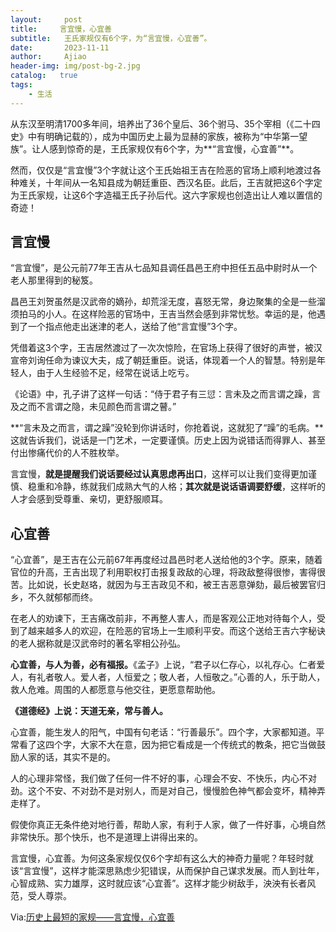 ```yaml
---
layout:     post
title:     言宜慢，心宜善
subtitle:   王氏家规仅有6个字，为“言宜慢，心宜善”。
date:       2023-11-11
author:     Ajiao
header-img: img/post-bg-2.jpg
catalog:   true
tags:
    - 生活
---
```


从东汉至明清1700多年间，培养出了36个皇后、36个驸马、35个宰相（《二十四史》中有明确记载的），成为中国历史上最为显赫的家族，被称为“中华第一望族”。让人感到惊奇的是，王氏家规仅有6个字，为**“言宜慢，心宜善”**。

然而，仅仅是“言宜慢”3个字就让这个王氏始祖王吉在险恶的官场上顺利地渡过各种难关，十年间从一名知县成为朝廷重臣、西汉名臣。此后，王吉就把这6个字定为王氏家规，让这6个字造福王氏子孙后代。这六字家规也创造出让人难以置信的奇迹！

## 言宜慢

“言宜慢”，是公元前77年王吉从七品知县调任昌邑王府中担任五品中尉时从一个老人那里得到的秘笈。

昌邑王刘贺虽然是汉武帝的嫡孙，却荒淫无度，喜怒无常，身边聚集的全是一些溜须拍马的小人。在这样险恶的官场中，王吉当然会感到非常忧愁。幸运的是，他遇到了一个指点他走出迷津的老人，送给了他“言宜慢”3个字。

凭借着这3个字，王吉居然渡过了一次次惊险，在官场上获得了很好的声誉，被汉宣帝刘询任命为谏议大夫，成了朝廷重臣。说话，体现着一个人的智慧。特别是年轻人，由于人生经验不足，经常在说话上吃亏。

《论语》中，孔子讲了这样一句话：“侍于君子有三愆：言未及之而言谓之躁，言及之而不言谓之隐，未见颜色而言谓之瞽。”

**“言未及之而言，谓之躁”没轮到你讲话时，你抢着说，这就犯了“躁”的毛病。**这就告诉我们，说话是一门艺术，一定要谨慎。历史上因为说错话而得罪人、甚至付出惨痛代价的人不胜枚举。

言宜慢，**就是提醒我们说话要经过认真思虑再出口**，这样可以让我们变得更加谨慎、稳重和冷静，练就我们成熟大气的人格；**其次就是说话语调要舒缓**，这样听的人才会感到受尊重、亲切，更舒服顺耳。

## 心宜善

“心宜善”，是王吉在公元前67年再度经过昌邑时老人送给他的3个字。原来，随着官位的升高，王吉出现了利用职权打击报复政敌的心理，将政敌整得很惨，害得很苦。比如说，长史赵珞，就因为与王吉政见不和，被王吉恶意弹劾，最后被罢官归乡，不久就郁郁而终。

在老人的劝谏下，王吉痛改前非，不再整人害人，而是客观公正地对待每个人，受到了越来越多人的欢迎，在险恶的官场上一生顺利平安。而这个送给王吉六字秘诀的老人据称就是汉武帝时的著名宰相公孙弘。

**心宜善，与人为善，必有福报。**《孟子》上说，“君子以仁存心，以礼存心。仁者爱人，有礼者敬人。爱人者，人恒爱之；敬人者，人恒敬之。”心善的人，乐于助人，救人危难。周围的人都愿意与他交往，更愿意帮助他。

**《道德经》上说：天道无亲，常与善人。**

心宜善，能生发人的阳气，中国有句老话：“行善最乐”。四个字，大家都知道。平常看了这四个字，大家不大在意，因为把它看成是一个传统式的教条，把它当做鼓励人家的话，其实不是的。

人的心理非常怪，我们做了任何一件不好的事，心理会不安、不快乐，内心不对劲。这个不安、不对劲不是对别人，而是对自己，慢慢脸色神气都会变坏，精神弄走样了。

假使你真正无条件绝对地行善，帮助人家，有利于人家，做了一件好事，心境自然非常快乐。那个快乐，也不是道理上讲得出来的。

言宜慢，心宜善。为何这条家规仅仅6个字却有这么大的神奇力量呢？年轻时就该“言宜慢”，这样才能深思熟虑少犯错误，从而保护自己谋求发展。而人到壮年，心智成熟、实力雄厚，这时就应该“心宜善”。这样才能少树敌手，泱泱有长者风范，受人尊崇。

Via:[历史上最短的家规——言宜慢，心宜善](https://m.thepaper.cn/baijiahao_20362648)
